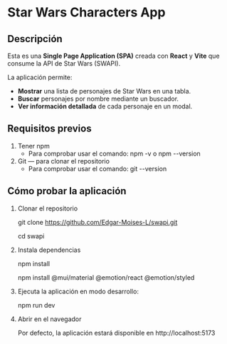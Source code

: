 # Star Wars Characters App

## Descripción

Esta es una **Single Page Application (SPA)** creada con **React** y **Vite** que consume la API de Star Wars (SWAPI).

La aplicación permite:
- **Mostrar** una lista de personajes de Star Wars en una tabla.
- **Buscar** personajes por nombre mediante un buscador.
- **Ver información detallada** de cada personaje en un modal.

## Requisitos previos
1. Tener npm
   - Para comprobar usar el comando:  npm -v o npm --version
2. Git — para clonar el repositorio
   - Para comprobar usar el comando: git --version

## Cómo probar la aplicación

1. Clonar el repositorio
   
   git clone https://github.com/Edgar-Moises-L/swapi.git
   
   cd swapi
   
3. Instala dependencias
   
   npm install
   
   npm install @mui/material @emotion/react @emotion/styled
   
4. Ejecuta la aplicación en modo desarrollo:
   
   npm run dev
   
6. Abrir en el navegador
   
   Por defecto, la aplicación estará disponible en http://localhost:5173
